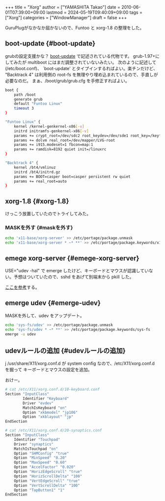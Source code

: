 +++
title = "Xorg"
author = ["YAMASHITA Takao"]
date = 2010-06-01T07:39:00+09:00
lastmod = 2024-05-19T09:40:09+09:00
tags = ["Xorg"]
categories = ["WindowManager"]
draft = false
+++

GuruPlugがなかなか屆かないので、Funtoo と xorg-1.8 の整理をした。


## boot-update {#boot-update}

grubの設定支援かな？
[boot-update](http://www.funtoo.org/en/funtoo/core/boot/)
で記述されている代物です。 grub-1.97+にしてみたが multiboot
にはまだ調整されていないみたい。 次のように記述して(/etc/boot.conf)、
\`boot-update' とタイプインするればよい。楽チンだけど、 "Backtrack 4"
は利用側の root-fs を無理やり埋め込まれているので、手直しが必要なのだ。
まぁ、/boot/grub/grub.cfg を手修正すればよい。

```sh
boot {
    path /boot
    generate grub
    default "Funtoo Linux"
    timeout 3
}

"Funtoo Linux" {
    kernel /kernel-genkernel-x86[-v]
    initrd initramfs-genkernel-x86[-v]
    params += crypt_root=/dev/sdc2 root_keydev=/dev/sde1 root_key=/keyfile
    params += dolvm real_root=/dev/mapper/LVG-root
    params += i915.modeset=1 fbcon=map:1
    params += ramdisk=8192 quiet init=/linuxrc
}

"Backtrack 4" {
    kernel /bt4/vmlinuz
    initrd /bt4/initrd.gz
    params += BOOT=casper boot=casper persistent rw quiet
    params += real_root=auto
}
```


## xorg-1.8 {#xorg-1.8}

けっこう放置していたのでトライしてみた。


### MASKを外す {#maskを外す}

```sh
echo 'x11-base/xorg-server' >> /etc/portage/package.unmask
echo 'x11-base/xorg-server * ~* **' >> /etc/portage/package.keywords/x11-base
```


## emege xorg-server {#emege-xorg-server}

USE="udev -hal" で emerge
したけど、キーボードとマウスが認識していない。予想はついていたので、sshd
をあげて別端末から pkill した。

[ここを参考](http://body0r.wordpress.com/2010/04/16/xorg-udev-toggle/)する。


## emerge udev {#emerge-udev}

MASKを外して、udev をアップデート。

```sh
echo 'sys-fs/udev' >> /etc/portage/package.unmask
echo 'sys-fs/udev * ~* **' >> /etc/portage/package.keywords/sys-fs
emerge -u udev
```


## udevルールの追加 {#udevルールの追加}

j /usr/share/X11/xorg.conf.d が system config
なので、/etc/X11/xorg.conf.d を掘って キーボードとマウスの設定を追加。

おけー。

```sh
# cat /etc/X11/xorg.conf.d/10-keyboard.conf
Section "InputClass"
        Identifier "Keyboard"
        Driver "evdev"
        MatchIsKeyboard "on"
        Option "xkbmodel" "jp106"
        Option "xkblayout" "jp"
EndSection

# cat /etc/X11/xorg.conf.d/20-synaptics.conf
Section "InputClass"
    Identifier "Touchpad"
    Driver "synaptics"
    MatchIsTouchpad "on"
    Option "SHMConfig" "true"
    Option "MinSpeed" "0.20"
    Option "MaxSpeed" "0.60"
    Option "AccelFactor" "0.020"
    Option "HorizEdgeScroll" "true"
    Option "HorizScrollDelta" "100"
    Option "VertEdgeScroll" "true"
    Option "VertScrollDelta" "100"
    Option "TapButton1" "1"
EndSection
```
